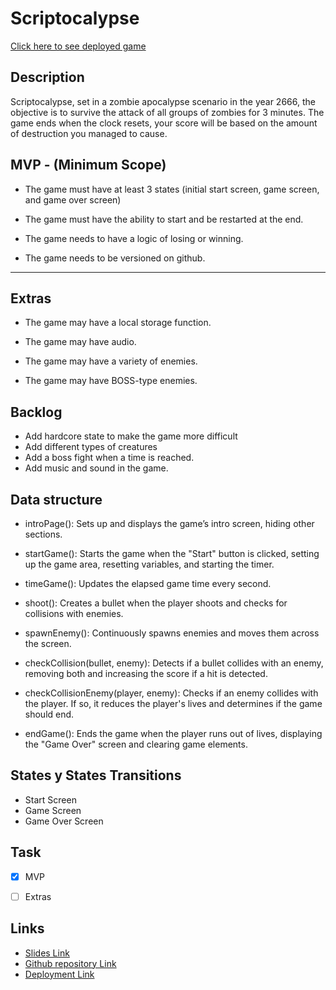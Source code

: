 # Scriptocalypse

[Click here to see deployed game](http://github.com)

## Description
Scriptocalypse, set in a zombie apocalypse scenario in the year 2666, the objective is to survive the attack of all groups of zombies for 3 minutes. The game ends when the clock resets, your score will be based on the amount of destruction you managed to cause.


## MVP - (Minimum Scope)
- The game must have at least 3 states (initial start screen, game screen, and game over screen)

- The game must have the ability to start and be restarted at the end.

- The game needs to have a logic of losing or winning.

- The game needs to be versioned on github.

-----------------------------------------------------------------------------
## Extras
- The game may have a local storage function.

- The game may have audio.

- The game may have a variety of enemies.

- The game may have BOSS-type enemies.


## Backlog

- Add hardcore state to make the game more difficult
- Add different types of creatures
- Add a boss fight when a time is reached.
- Add music and sound in the game.



## Data structure
-  introPage(): Sets up and displays the game’s intro screen, hiding other sections.

-  startGame(): Starts the game when the "Start" button is clicked, setting up the game area, resetting variables, and starting the timer.

-  timeGame(): Updates the elapsed game time every second.

-  shoot(): Creates a bullet when the player shoots and checks for collisions with enemies.

-  spawnEnemy(): Continuously spawns enemies and moves them across the screen.

-  checkCollision(bullet, enemy): Detects if a bullet collides with an enemy, removing both and increasing the score if a hit is detected.

-  checkCollisionEnemy(player, enemy): Checks if an enemy collides with the player. If so, it reduces the player's lives and determines if the game should end.

-  endGame(): Ends the game when the player runs out of lives, displaying the "Game Over" screen and clearing game elements.


## States y States Transitions
-  Start Screen
-  Game Screen
-  Game Over Screen


## Task
- [x] MVP
- [ ] Extras




## Links

- [Slides Link](http://slides.com)
- [Github repository Link](http://github.com)
- [Deployment Link](http://github.com)